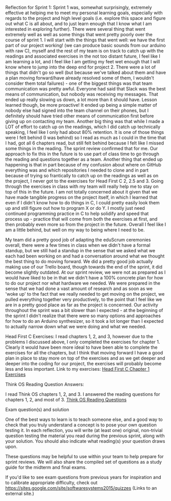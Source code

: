 Reflection for Sprint 1:
Sprint 1 was, somewhat surprisingly, extremely effective at helping me to meet my personal learning goals, especially with regards to the project and high level goals (i.e. explore this space and figure out what C is all about, and to just learn enough that I know what I am interested in exploring further).
There were several thing that went extremely well as well as some things that went pretty poorly over the course of sprint 1. I will start with the things that went well: we have the first part of our project working! (we can produce basic sounds from our arduino with raw C), myself and the rest of my team is on track to catch up with the readings and associated exercises in the not too distant future, I feel like I am learning a lot, and I feel like I am getting my feet wet enough that I will know where to jump into the deep end for project 2. There were a lot of things that didn't go so well (but because we've talked about them and have a plan moving forward/have already resolved some of them, I wouldn't consider them total failures) - one of the biggest things was that team communication was pretty awful. Everyone had said that Slack was the best means of communication, but nobody was receiving my messages. That ended up really slowing us down, a lot more than it should have. Lesson learned though, be more proactive! It ended up being a simple matter of nobody else had signed into the team channel on their phones, but I definitely should have tried other means of communication first before giving up on contacting my team. Another big thing was that while I made a LOT of effort to catch up on the readings, which I did catch up technically speaking, I feel like I only had about 80% retention. It is one of those things were I felt behind (I was behind) so I read as much as I could in the time that I had, got all 6 chapters read, but still felt behind because I felt like I missed some things in the reading. The sprint review confirmed that for me. Our approach to fix this in the future is to use part of class time to go through the reading and questions together as a team. Another thing that ended up happening is that in part because of my confusion about where on GitHub everything was and which repositories I needed to clone and in part because of trying so frantically to catch up on the readings as well as on the project, I never got to the exercises for Head First C 2, 2.5 and 3. Going through the exercises in class with my team will really help me to stay on top of this in the future. I am not totally concerned about it given that we have made tangible progress on the project itself, in which I learned that even if I didn't know how to do things in C, I could pretty easily look them up and still figure out how to program X or do Y. I mostly just need continued programming practice in C to help solidify and speed that process up - practice that will come from both the exercises at first, and then probably even more so from the project in the future. Overall I feel like I am a little behind, but well on my way to being where I need to be.

My team did a pretty good job of adapting the eduScrum ceremonies overall, there were a few times in class when we didn't have a formal standup, but we still had a standup in the sense that we asked what we each had been working on and had a conversation around what we thought the best thing to do moving forward. We did a pretty good job actually making use of our Trello board, though towards the end of the sprint, it did become slightly outdated. At our sprint review, we were not as prepared as I would have liked to be in that we didn't have a 100% concrete plan for how to do our project nor what hardware we needed. We were prepared in the sense that we had done a vast amount of research and as soon as we 'woke up' to the fact that we really needed to get moving on the project, we pulled everything together very productively, to the point that I feel like we are in a pretty good place as far as the project is concerned. Our activity throughout the sprint was a bit slower than I expected - at the beginning of the sprint I didn't realize that there were so many options and approaches for how to do an Arduino synthesizer, so it took a lot longer than I expected to actually narrow down what we were doing and what we needed.

Head First C Exercises:
I read chapters 1, 2, and 3, however due to the problems I discussed above, I only completed the exercises for chapter 1. Clearly it would have been more ideal to have been able to complete the exercises for all the chapters, but I think that moving forward I have a good plan in place to stay more on top of the exercises and as we get deeper and deeper into the coding for our project, the exercises will probably become less and less important. Link to my exercises: [Head First C Chapter 1 Exercises](exercises/ex01)


Think OS Reading Question Answers:

I read Think OS chapters 1, 2, and 3. I answered the reading questions for chapters 1, 2, and most of 3.
[Think OS Reading Questions](reading_questions/thinkos.md)

 

Exam question(s) and solution

One of the best ways to learn is to teach someone else, and a good way to check that you truly understand a concept is to pose your own question testing it. In each reflection, you will write (at least one) original, non-trivial question testing the material you read during the previous sprint, along with your solution. You should also indicate what reading(s) your question draws upon.

These questions may be helpful to use within your team to help prepare for sprint reviews. We will also share the compiled set of questions as a study guide for the midterm and final exams.

If you'd like to see exam questions from previous years for inspiration and to calibrate appropriate difficulty, check out https://sites.google.com/site/softwaresystems2015/quizzes (Links to an external site.)

 
